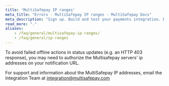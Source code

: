 ```yaml
---
title: 'MultiSafepay IP ranges'
meta_title: "Errors - MultiSafepay IP ranges - MultiSafepay Docs"
meta_description: "Sign up. Build and test your payments integration. Explore our products and services. Use our API reference, SDKs, and wrappers. Get support."
read_more: "."
aliases:
    - /faq/general/multisafepay-ip-ranges/
    - /faq/general/ip-ranges
---
```

To avoid failed offline actions in status updates (e.g. an HTTP 403 response), you may need to authorize the Multisafepay servers' ip addresses on your notification URL. 

For support and information about the MultiSafepay IP addresses, email the Integration Team at <integration@multisafepay.com>
